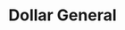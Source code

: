---
title: "Dollar General"
url: /hobbs/dollar-general-east-bender-boulevard/
shop: variety store
---